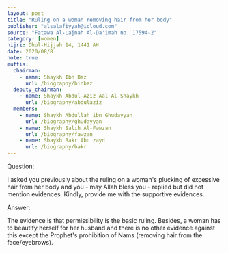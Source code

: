 ```yaml
---
layout: post
title: "Ruling on a woman removing hair from her body"
publisher: "alsalafiyyah@icloud.com"
source: "Fatawa Al-Lajnah Al-Da'imah no. 17594-2"
category: [women]
hijri: Dhul-Hijjah 14, 1441 AH
date: 2020/08/8
note: true
muftis:
  chairman: 
    - name: Shaykh Ibn Baz
      url: /biography/binbaz
  deputy_chairman:
    - name: Shaykh Abdul-Aziz Aal Al-Shaykh
      url: /biography/abdulaziz
  members: 
    - name: Shaykh Abdullah ibn Ghudayyan
      url: /biography/ghudayyan
    - name: Shaykh Salih Al-Fawzan
      url: /biography/fawzan
    - name: Shaykh Bakr Abu zayd
      url: /biography/bakr
---
```


Question: 

I asked you previously about the ruling on a woman's plucking of excessive hair from her body and you - may Allah bless you - replied but did not mention evidences. Kindly, provide me with the supportive evidences.

Answer: 

The evidence is that permissibility is the basic ruling. Besides, a woman has to beautify herself for her husband and there is no other evidence against this except the Prophet's prohibition of Nams (removing hair from the face/eyebrows). 
